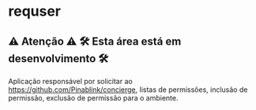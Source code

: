 # requser
## ⚠ Atenção ⚠ 🛠 Esta área está em desenvolvimento 🛠 
Aplicação responsável por solicitar ao https://github.com/Pinablink/concierge, listas de permissões, inclusão de permissão, exclusão de permissão para o ambiente.
